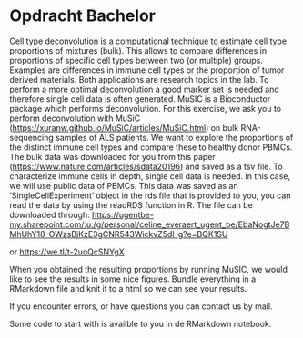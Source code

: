 # Opdracht Bachelor

Cell type deconvolution is a computational technique to estimate cell type proportions of mixtures (bulk). This allows to compare differences in proportions of specific cell types between two (or multiple) groups. Examples are differences in immune cell types or the proportion of tumor derived materials. Both applications are research topics in the lab. To perform a more optimal deconvolution a good marker set is needed and therefore single cell data is often generated. MuSIC is a Bioconductor package which performs deconvolution. For this exercise, we ask you to perform deconvolution with MuSiC (https://xuranw.github.io/MuSiC/articles/MuSiC.html) on bulk RNA-sequencing samples of ALS patients. We want to explore the proportions of the distinct immune cell types and compare these to healthy donor PBMCs. The bulk data was downloaded for you from this paper (https://www.nature.com/articles/sdata20196) and saved as a tsv file. To characterize immune cells in depth, single cell data is needed. In this case, we will use public data of PBMCs. This data was saved as an ‘SingleCellExperiment’ object in the rds file that is provided to you, you can read the data by using the readRDS function in R. The file can be downloaded through: https://ugentbe-my.sharepoint.com/:u:/g/personal/celine_everaert_ugent_be/EbaNogtJe7BMhUhY18-OWzsBjKzE3gCNR543WickvZ5dHg?e=BQK1SU

or https://we.tl/t-2uoQcSNYgX

When you obtained the resulting proportions by running MuSIC, we would like to see the results in some nice figures. Bundle everything in a RMarkdown file and knit it to a html so we can see your results.

If you encounter errors, or have questions you can contact us by mail.

Some code to start with is availble to you in de RMarkdown notebook.




